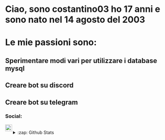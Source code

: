 # Ciao, sono costantino03 ho 17 anni e sono nato nel 14 agosto del 2003
# Le mie passioni sono:
## Sperimentare modi vari per utilizzare i database mysql
## Creare bot su discord
## Creare bot su telegram
### Social:

[<img align="left" alt="SweetieRick | Discord" width="22px" src="https://cdn.jsdelivr.net/npm/simple-icons@v3/icons/discord.svg" />][discord]

<br>
<details>
  <summary>:zap: Github Stats</summary>

  <img align="left" alt="Github Stats" src="https://github-readme-stats.codestackr.vercel.app/api?username=costantino03&show_icons=true&hide_border=true"/>

</details>


[discord]: https://github.com/costantino03
